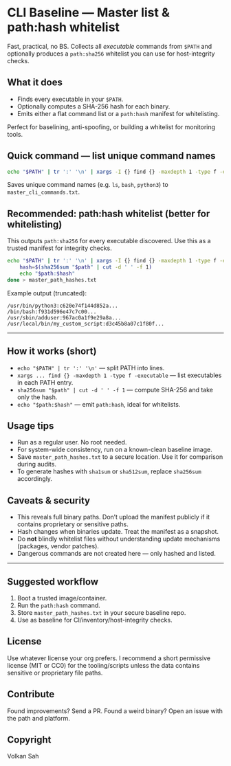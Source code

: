 # CLI Baseline — Master list & path:hash whitelist

Fast, practical, no BS.
Collects all *executable* commands from `$PATH` and optionally produces a `path:sha256` whitelist you can use for host-integrity checks.



## What it does

* Finds every executable in your `$PATH`.
* Optionally computes a SHA-256 hash for each binary.
* Emits either a flat command list or a `path:hash` manifest for whitelisting.

Perfect for baselining, anti-spoofing, or building a whitelist for monitoring tools.



## Quick command — list unique command names

```bash
echo "$PATH" | tr ':' '\n' | xargs -I {} find {} -maxdepth 1 -type f -executable -printf '%f\n' 2>/dev/null | sort -u > master_cli_commands.txt
```

Saves unique command names (e.g. `ls`, `bash`, `python3`) to `master_cli_commands.txt`.


## Recommended: path:hash whitelist (better for whitelisting)

This outputs `path:sha256` for every executable discovered. Use this as a trusted manifest for integrity checks.

```bash
echo "$PATH" | tr ':' '\n' | xargs -I {} find {} -maxdepth 1 -type f -executable 2>/dev/null | while read path; do 
    hash=$(sha256sum "$path" | cut -d ' ' -f 1)
    echo "$path:$hash"
done > master_path_hashes.txt
```

Example output (truncated):

```
/usr/bin/python3:c620e74f144d852a...
/bin/bash:f931d596e47c7c00...
/usr/sbin/adduser:967ac0a1f9e29a8a...
/usr/local/bin/my_custom_script:d3c45b8a07c1f80f...
```

---

## How it works (short)

* `echo "$PATH" | tr ':' '\n'` — split PATH into lines.
* `xargs ... find {} -maxdepth 1 -type f -executable` — list executables in each PATH entry.
* `sha256sum "$path" | cut -d ' ' -f 1` — compute SHA-256 and take only the hash.
* `echo "$path:$hash"` — emit `path:hash`, ideal for whitelists.



## Usage tips

* Run as a regular user. No root needed.
* For system-wide consistency, run on a known-clean baseline image.
* Save `master_path_hashes.txt` to a secure location. Use it for comparison during audits.
* To generate hashes with `sha1sum` or `sha512sum`, replace `sha256sum` accordingly.


## Caveats & security

* This reveals full binary paths. Don’t upload the manifest publicly if it contains proprietary or sensitive paths.
* Hash changes when binaries update. Treat the manifest as a snapshot.
* Do **not** blindly whitelist files without understanding update mechanisms (packages, vendor patches).
* Dangerous commands are not created here — only hashed and listed.

---

## Suggested workflow

1. Boot a trusted image/container.
2. Run the `path:hash` command.
3. Store `master_path_hashes.txt` in your secure baseline repo.
4. Use as baseline for CI/inventory/host-integrity checks.



## License

Use whatever license your org prefers. I recommend a short permissive license (MIT or CC0) for the tooling/scripts unless the data contains sensitive or proprietary file paths.



## Contribute

Found improvements? Send a PR.
Found a weird binary? Open an issue with the path and platform.

## Copyright
Volkan Sah
